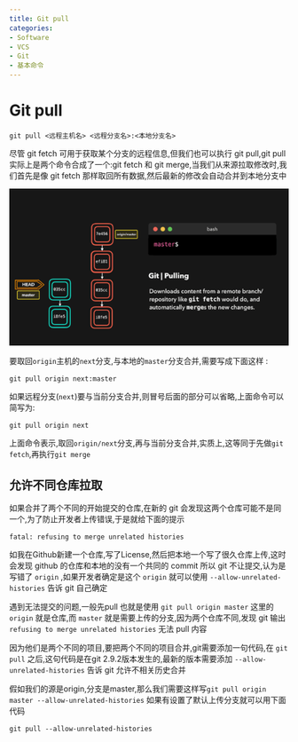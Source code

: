 ```yaml
---
title: Git pull
categories:
- Software
- VCS
- Git
- 基本命令
---
```

# Git pull

```shell
git pull <远程主机名> <远程分支名>:<本地分支名>
```

尽管 git fetch 可用于获取某个分支的远程信息,但我们也可以执行 git pull,git pull 实际上是两个命令合成了一个:git fetch 和 git merge,当我们从来源拉取修改时,我们首先是像 git fetch 那样取回所有数据,然后最新的修改会自动合并到本地分支中

![](https://raw.githubusercontent.com/LuShan123888/Files/main/Pictures/2020-12-10-vS253GcLbUsfOzW.gif)

要取回`origin`主机的`next`分支,与本地的`master`分支合并,需要写成下面这样 :

```shell
git pull origin next:master
```

如果远程分支(`next`)要与当前分支合并,则冒号后面的部分可以省略,上面命令可以简写为:

```shell
git pull origin next
```

上面命令表示,取回`origin/next`分支,再与当前分支合并,实质上,这等同于先做`git fetch`,再执行`git merge`

## 允许不同仓库拉取

如果合并了两个不同的开始提交的仓库,在新的 git 会发现这两个仓库可能不是同一个,为了防止开发者上传错误,于是就给下面的提示

```
fatal: refusing to merge unrelated histories
```

如我在Github新建一个仓库,写了License,然后把本地一个写了很久仓库上传,这时会发现 github 的仓库和本地的没有一个共同的 commit 所以 git 不让提交,认为是写错了 `origin` ,如果开发者确定是这个 `origin` 就可以使用 `--allow-unrelated-histories` 告诉 git 自己确定

遇到无法提交的问题,一般先pull 也就是使用 `git pull origin master` 这里的 `origin` 就是仓库,而 `master` 就是需要上传的分支,因为两个仓库不同,发现 git 输出 `refusing to merge unrelated histories` 无法 pull 内容

因为他们是两个不同的项目,要把两个不同的项目合并,git需要添加一句代码,在 `git pull` 之后,这句代码是在git 2.9.2版本发生的,最新的版本需要添加 `--allow-unrelated-histories` 告诉 git 允许不相关历史合并

假如我们的源是origin,分支是master,那么我们需要这样写`git pull origin master --allow-unrelated-histories` 如果有设置了默认上传分支就可以用下面代码

```shell
git pull --allow-unrelated-histories
```

